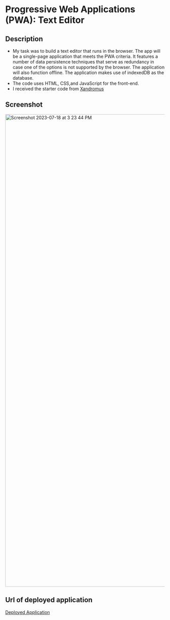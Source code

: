 # Progressive Web Applications (PWA): Text Editor

## Description
- My task was to build a text editor that runs in the browser. The app will be a single-page application that meets the PWA criteria. It features a number of data persistence techniques that serve as redundancy in case one of the options is not supported by the browser. The application will also function offline. The application makes use of indexedDB as the database.
- The code uses HTML, CSS,and JavaScript for the front-end. 
- I received the starter code from [Xandromus](https://github.com/coding-boot-camp/cautious-meme)

## Screenshot
<img width="1490" alt="Screenshot 2023-07-18 at 3 23 44 PM" src="https://github.com/JuanMartinez503/ProgressiveWebApplication-PWA--Text-Editor/assets/116415860/ec40135e-ccc1-4e0d-bac4-058500ee2cec">

## Url of deployed application
[Deployed Application](https://pwa-text-editor2023-a8f77204e9ec.herokuapp.com/)
